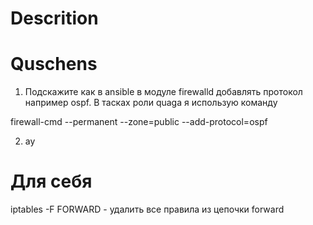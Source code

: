 # Descrition 


# Quschens
1. Подскажите как в ansible в модуле firewalld добавлять протокол например ospf. В тасках роли quaga я использую команду 

firewall-cmd --permanent --zone=public --add-protocol=ospf

2. ау



# Для себя

iptables -F FORWARD - удалить все правила из цепочки forward

